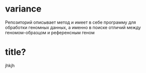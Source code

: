 # variance
Репозиторий описывает метод и имеет в себе программу для обработки геномных данных, а именно в поиске отличий между геномом-образцом и референсным геном
# title?
jhkjh
```

```
